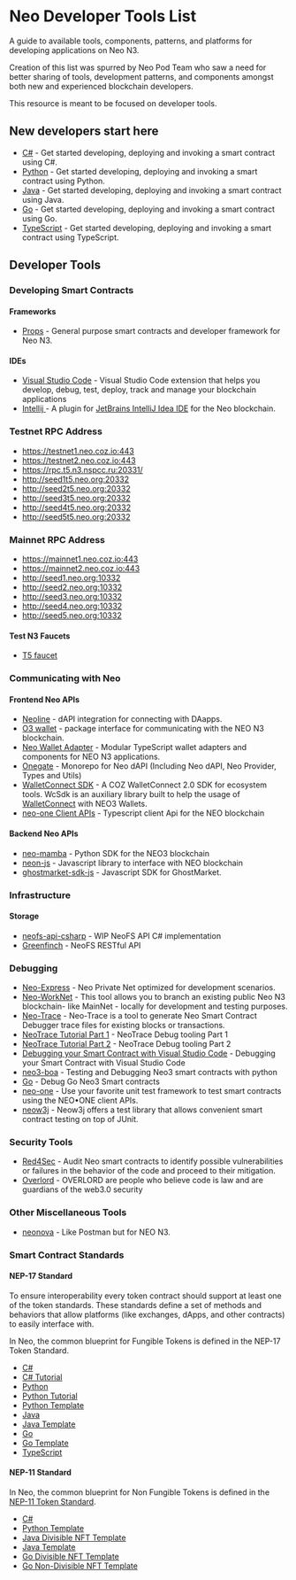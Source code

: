 # Neo Developer Tools List

A guide to available tools, components, patterns, and platforms for developing applications on Neo N3.

Creation of this list was spurred by Neo Pod Team who saw a need for better sharing of tools, development patterns, and components amongst both new and experienced blockchain developers.

This resource is meant to be focused on developer tools.

## New developers start here

- [C#](https://docs.neo.org/docs/en-us/gettingstarted/prerequisites.html) - Get started developing, deploying and invoking a smart contract using C#.
- [Python](https://dojo.coz.io/article/hello_world_dapp) - Get started developing, deploying and invoking a smart contract using Python.
- [Java](https://developers.neo.org/tutorials/2022/08/15/neow3j-smart-contract-quickstart) - Get started developing, deploying and invoking a smart contract using Java.
- [Go](https://github.com/nspcc-dev/neo-go-sc-wrkshp) - Get started developing, deploying and invoking a smart contract using Go.
- [TypeScript](https://neo-one.io/docs/quick-start) - Get started developing, deploying and invoking a smart contract using TypeScript.

## Developer Tools

### Developing Smart Contracts

#### Frameworks

- [Props](https://props.coz.io/d) - General purpose smart contracts and developer framework for Neo N3.

#### IDEs

- [Visual Studio Code](https://marketplace.visualstudio.com/items?itemName=ngd-seattle.neo-blockchain-toolkit) - Visual Studio Code extension that helps you develop, debug, test, deploy, track and manage your blockchain applications
- [Intellij ](https://plugins.jetbrains.com/plugin/17195-neo) - A plugin for [JetBrains IntelliJ Idea IDE](https://jetbrains.com/idea/) for the Neo blockchain.

### Testnet RPC Address

- https://testnet1.neo.coz.io:443
- https://testnet2.neo.coz.io:443
- https://rpc.t5.n3.nspcc.ru:20331/
- http://seed1t5.neo.org:20332
- http://seed2t5.neo.org:20332
- http://seed3t5.neo.org:20332
- http://seed4t5.neo.org:20332
- http://seed5t5.neo.org:20332

### Mainnet RPC Address

- https://mainnet1.neo.coz.io:443
- https://mainnet2.neo.coz.io:443
- http://seed1.neo.org:10332
- http://seed2.neo.org:10332
- http://seed3.neo.org:10332
- http://seed4.neo.org:10332
- http://seed5.neo.org:10332

#### Test N3 Faucets

- [T5 faucet](https://n3t5wish.ngd.network/#/)

### Communicating with Neo

#### Frontend Neo APIs

- [Neoline](https://neoline.io/dapi/N3.html#startExample) - dAPI integration for connecting with DAapps.
- [O3 wallet](https://neo3dapidocs.o3.network/#what-is-the-dapi) - package interface for communicating with the NEO N3 blockchain.
- [Neo Wallet Adapter](https://github.com/rentfuse-labs/neo-wallet-adapter) - Modular TypeScript wallet adapters and components for NEO N3 applications.
- [Onegate](https://github.com/neo-ngd/neo-dapi-monorepo) - Monorepo for Neo dAPI (Including Neo dAPI, Neo Provider, Types and Utils)
- [WalletConnect SDK](https://github.com/CityOfZion/wallet-connect-sdk) - A COZ WalletConnect 2.0 SDK for ecosystem tools. WcSdk is an auxiliary library built to help the usage of [WalletConnect](https://walletconnect.org/) with NEO3 Wallets.
- [neo-one Client APIs](https://neo-one.io/docs/client-apis) - Typescript client Api for the NEO blockchain

#### Backend Neo APIs

- [neo-mamba](https://github.com/CityOfZion/neo-mamba) - Python SDK for the NEO3 blockchain
- [neon-js](https://dojo.coz.io/neo3/neon-js/docs) - Javascript library to interface with NEO blockchain
- [ghostmarket-sdk-js](https://github.com/OnBlockIO/ghostmarket-sdk-js) - Javascript SDK for GhostMarket.

### Infrastructure

#### Storage

- [neofs-api-csharp](https://github.com/neo-ngd/neofs-api-csharp) - WIP NeoFS API C# implementation
- [Greenfinch](https://github.com/configwizard/greenfinch-api) - NeoFS RESTful API

### Debugging

- [Neo-Express](https://github.com/neo-project/neo-express) - Neo Private Net optimized for development scenarios.
- [Neo-WorkNet](https://github.com/neo-project/neo-express/releases/tag/3.5.11-preview) - This tool allows you to branch an existing public Neo N3 blockchain- like MainNet - locally for development and testing purposes.
- [Neo-Trace](https://github.com/neo-project/neo-express/releases/tag/3.5.11-preview) - Neo-Trace is a tool to generate Neo Smart Contract Debugger trace files for existing blocks or transactions.
- [NeoTrace Tutorial Part 1](https://youtu.be/1dm_qbQ_cr4) - NeoTrace Debug tooling Part 1
- [NeoTrace Tutorial Part 2](https://youtu.be/wLKmdPEZ54k) - NeoTrace Debug tooling Part 2
- [Debugging your Smart Contract with Visual Studio Code](https://ngdenterprise.com/neo-tutorials/quickstart5.html) - Debugging your Smart Contract with Visual Studio Code
- [neo3-boa](https://dojo.coz.io/neo3/boa/getting-started.html#testing-and-debugging) - Testing and Debugging Neo3 smart contracts with python
- [Go](https://github.com/nspcc-dev/neo-go/blob/master/docs/compiler.md#debugging) - Debug Go Neo3 Smart contracts
- [neo-one](https://neo-one.io/docs/testing) - Use your favorite unit test framework to test smart contracts using the NEO•ONE client APIs.
- [neow3j](https://neow3j.io/#/neo-n3/smart_contract_development/testing) - Neow3j offers a test library that allows convenient smart contract testing on top of JUnit.

### Security Tools

- [Red4Sec](https://red4sec.com/en) - Audit Neo smart contracts to identify possible vulnerabilities or failures in the behavior of the code and proceed to their mitigation.
- [Overlord](https://overlord.wtf/) - OVERLORD are people who believe code is law and are guardians of the web3.0 security

### Other Miscellaneous Tools

- [neonova](https://www.neonova.space/) - Like Postman but for NEO N3.

### Smart Contract Standards

#### NEP-17 Standard

To ensure interoperability every token contract should support at least one of the token standards. These standards define a set of methods and behaviors that allow platforms (like exchanges, dApps, and other contracts) to easily interface with.

In Neo, the common blueprint for Fungible Tokens is defined in the NEP-17 Token Standard.

- [C#](https://docs.neo.org/docs/en-us/develop/write/nep17.html)
- [C# Tutorial](https://ngdenterprise.com/neo-tutorials/tutorial2-ui.html)
- [Python](https://dojo.coz.io/neo3/boa/tutorials.html#neo-token-standard-nep-17)
- [Python Tutorial](https://developers.neo.org/tutorials/2021/06/17/writing-a-nep17-token-in-python)
- [Python Template](https://github.com/CityOfZion/neo3-boa/blob/master/boa3_test/examples/nep17.py)
- [Java](https://neow3j.io/#/neo-n3/dapp_development/token_contracts?id=fungible-token-contracts-nep-17)
- [Java Template](https://github.com/neow3j/neow3j-examples-java/blob/master/src/main/java/io/neow3j/examples/contractdevelopment/contracts/FungibleToken.java)
- [Go](https://github.com/nspcc-dev/neo-go-sc-wrkshp#nep17)
- [Go Template](https://github.com/nspcc-dev/neo-go/blob/master/examples/token/token.go)
- [TypeScript](https://neo-one.io/tutorial#Create-a-Token)

#### NEP-11 Standard

In Neo, the common blueprint for Non Fungible Tokens is defined in the [NEP-11 Token Standard](https://github.com/neo-project/proposals/blob/master/nep-11.mediawiki).

- [C#](https://docs.neo.org/docs/en-us/develop/write/nep11.html)
- [Python Template](https://github.com/OnBlockIO/NEP11TemplatePy)
- [Java Divisible NFT Template](https://github.com/neow3j/neow3j-examples-java/blob/master/src/main/java/io/neow3j/examples/contractdevelopment/contracts/DivisibleNonFungibleToken.java)
- [Java Template](https://github.com/neow3j/neow3j-examples-java/blob/master/src/main/java/io/neow3j/examples/contractdevelopment/contracts/NonFungibleToken.java)
- [Go Divisible NFT Template](https://github.com/nspcc-dev/neo-go/blob/master/examples/nft-d/nft.go)
- [Go Non-Divisible NFT Template](https://github.com/nspcc-dev/neo-go/blob/master/examples/nft-nd/nft.go)

